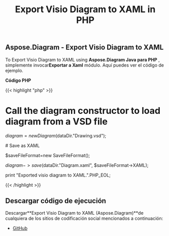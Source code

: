 ﻿---
title: Export Visio Diagram to XAML in PHP
type: docs
weight: 60
url: /es/java/export-visio-diagram-to-xaml-in-php/
---
## **Aspose.Diagram - Export Visio Diagram to XAML**
To Export Visio Diagram to XAML using **Aspose.Diagram Java para PHP** , simplemente invocar**Exportar a Xaml** módulo. Aquí puedes ver el código de ejemplo.

**Código PHP**

{{< highlight "php" >}}

 # Call the diagram constructor to load diagram from a VSD file

$diagram = new Diagram($dataDir."Drawing.vsd");

\# Save as XAML

$saveFileFormat=new SaveFileFormat();

$diagram->save($dataDir."Diagram.xaml", $saveFileFormat->XAML);

print "Exported visio diagram to XAML.".PHP_EOL;

{{< /highlight >}}
## **Descargar código de ejecución**
 Descargar**Export Visio Diagram to XAML (Aspose.Diagram)**de cualquiera de los sitios de codificación social mencionados a continuación:

- [GitHub](https://github.com/asposediagram/Aspose.Diagram-for-Java/blob/master/Plugins/Aspose_Diagram_Java_for_PHP/src/aspose/diagram/LoadingSavingandConverting/ExportToXaml.php)
